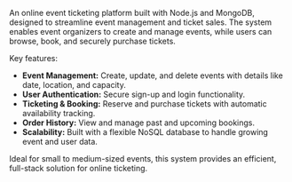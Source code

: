 An online event ticketing platform built with Node.js and MongoDB, designed to streamline event management and ticket sales. The system enables event organizers to create and manage events, while users can browse, book, and securely purchase tickets.

Key features:

- **Event Management:** Create, update, and delete events with details like date, location, and capacity.
- **User Authentication:** Secure sign-up and login functionality.
- **Ticketing & Booking:** Reserve and purchase tickets with automatic availability tracking.
- **Order History:** View and manage past and upcoming bookings.
- **Scalability:** Built with a flexible NoSQL database to handle growing event and user data.

Ideal for small to medium-sized events, this system provides an efficient, full-stack solution for online ticketing.

